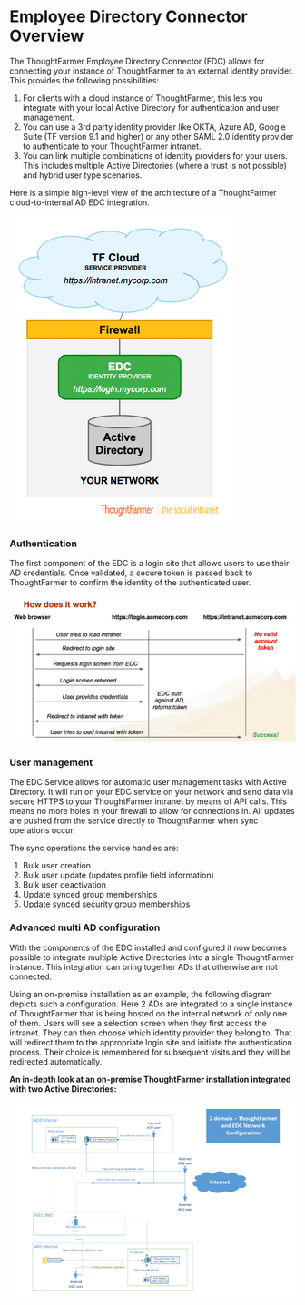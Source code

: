 # Employee Directory Connector Overview

The ThoughtFarmer Employee Directory Connector \(EDC\) allows for connecting your instance of ThoughtFarmer to an external identity provider. This provides the following possibilities:  
 

1. For clients with a cloud instance of ThoughtFarmer, this lets you integrate with your local Active Directory for authentication and user management. 
2. You can use a 3rd party identity provider like OKTA, Azure AD, Google Suite \(TF version 9.1 and higher\) or any other SAML 2.0 identity provider to authenticate to your ThoughtFarmer intranet.
3. You can link multiple combinations of identity providers for your users. This includes multiple Active Directories \(where a trust is not possible\) and hybrid user type scenarios.

  
Here is a simple high-level view of the architecture of a ThoughtFarmer cloud-to-internal AD EDC integration.

![](../../.gitbook/assets/1%20%2886%29.png)

### Authentication

The first component of the EDC is a login site that allows users to use their AD credentials. Once validated, a secure token is passed back to ThoughtFarmer to confirm the identity of the authenticated user. 

![](../../.gitbook/assets/2%20%2822%29.png)

### User management

The EDC Service allows for automatic user management tasks with Active Directory. It will run on your EDC service on your network and send data via secure HTTPS to your ThoughtFarmer intranet by means of API calls. This means no more holes in your firewall to allow for connections in. All updates are pushed from the service directly to ThoughtFarmer when sync operations occur.  
  
The sync operations the service handles are:

1. Bulk user creation
2. Bulk user update \(updates profile field information\)
3. Bulk user deactivation
4. Update synced group memberships
5. Update synced security group memberships

### Advanced multi AD configuration

With the components of the EDC installed and configured it now becomes possible to integrate multiple Active Directories into a single ThoughtFarmer instance. This integration can bring together ADs that otherwise are not connected.   
  
Using an on-premise installation as an example, the following diagram depicts such a configuration. Here 2 ADs are integrated to a single instance of ThoughtFarmer that is being hosted on the internal network of only one of them. Users will see a selection screen when they first access the intranet. They can then choose which identity provider they belong to. That will redirect them to the appropriate login site and initiate the authentication process. Their choice is remembered for subsequent visits and they will be redirected automatically.  
  
**An in-depth look at an on-premise ThoughtFarmer installation integrated with two Active Directories:**

![](../../.gitbook/assets/3%20%2826%29.png)

